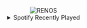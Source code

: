 <div align="center">
<picture>
    <source media="(prefers-color-scheme: dark)" srcset="https://i.ibb.co/HqfkY6q/output-gif.gif">
    <source media="(prefers-color-scheme: light)" srcset="https://i.ibb.co/HqfkY6q/output-gif.gif">
    <img alt="RENOS" src="https://i.ibb.co/HqfkY6q/output-gif.gif">
</picture>
<details>
<summary>Spotify Recently Played</summary>
<img src="https://spotify-recently-played-readme.vercel.app/api?user=31d6d6zerc5ct6kck32na2ozsqf4&unique=1&width=400" alt="Spotify" />
</details>
</div>

<!-- Image deletion URL: https://ibb.co/dDwz6FD/c8997f312b8ba7c51ff3e7567294829e -->